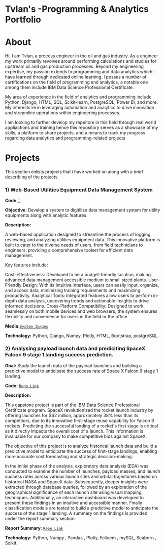 # Tvlan's -Programming & Analytics Portfolio
# About
Hi, I am Tvlan, a process engineer in the oil and gas industry. As a engineer my work primarily revolves around performing calculations and studies for upstream oil and gas production processes. Beyond my engineering expertise, my passion extends to programming and data analytics which i have learned through dedicated online learning. I posses a number of certifications on the field of programming and analytics, a notable one among them include IBM Data Science Professional Certificate.

My area of experience in the field of analytics and programming include Python, Django, HTML, SQL, Scikit-learn, PostgreSQL, Power BI, and more. My interests lie in leveraging automation and analytics to drive innovation and streamline operations within engineering processes.

I am looking to further develop my repeitore in this field through real world appliactions and training hence this repository serves as a showcase of my skills, a platform to share projects, and a means to track my progress regarding data analytics and programming-related projects.

# Projects
This section enlists projects that i have worked on along with a brief describing of the projects.

### 1) Web-Based Utilities Equipment Data Management System

**Code**
[``](https://drive.google.com/drive/folders/1qh-T98K3qM8g25jD1HLh8xJLMVQ0Hfx_?usp=sharing)

**Objective:** Develop a system to digitilize data management system for utility equipments along with analytic features.

**Description:** 

A web-based application designed to streamline the process of logging, reviewing, and analyzing utilities equipment data. This innovative platform is built to cater to the diverse needs of users, from field technicians to engineers, providing a comprehensive toolset for efficient data management.

Key features include:

Cost-Effectiveness: Developed to be a budget-friendly solution, making advanced data management accessible medium to small sized plants.
User-Friendly Design: With its intuitive interface, users can easily input, organize, and access data, minimizing training requirements and maximizing productivity.
Analytical Tools: Integrated features allow users to perform in-depth data analysis, uncovering trends and actionable insights to drive informed decisions.
Cross-Platform Compatibility: Designed to work seamlessly on both mobile devices and web browsers, the system ensures flexibility and convenience for users in the field or the office.

**Media:**[`System Images`](https://drive.google.com/drive/folders/1qh-T98K3qM8g25jD1HLh8xJLMVQ0Hfx_?usp=sharing)

**Technology:** Python, Django, Numpy, Plotly, HTML, Bootstrap, postgreSQL.



### 2) Analysing payload launch data and prediciting SpaceX Falcon 9 stage 1 landing success prediction.

**Goal:** Study the launch data of the payload launches and building a predictive model to anticipate the success rate of Space X Falcon 9 stage 1 landing.

**Code:**
[`Repo Link`](https://github.com/TvlanS/SpaceX-launch-analysis-and-predictive-model/tree/main/2.0_Final_Code)

**Description:** 

This capstone project is part of the IBM Data Science Professional Certificate program. SpaceX revolutionized the rocket launch industry by offering launches for $62 million, approximately 38% less than its competitors, due to its innovative first-stage reuse capability for Falcon 9 rockets. Predicting the successful landing of a rocket's first stage is critical as it directly impacts the overall cost of a launch. This information is invaluable for our company to make competitive bids against SpaceX.

The objective of this project is to analyze historical launch data and build a predictive model to anticipate the success of first-stage landings, enabling more accurate cost forecasting and strategic decision-making.

In the initial phase of the analysis, exploratory data analysis (EDA) was conducted to examine the number of launches, payload masses, and launch success rates across various launch sites and orbital trajectories based on historical NASA and SpaceX data. Subsequently, deeper insights were extracted through database queries, followed by an exploration of the geographical significance of each launch site using visual mapping techniques. Additionally, an interactive dashboard was developed to present these findings in an intuitive and accessible manner. Finally classification models are tested to build a predictive model to anticipate the success of the stage 1 landing. A summary on the findings is provided under the report summary section.

**Report Summary:** [`Repo Link`](https://github.com/TvlanS/SpaceX-launch-analysis-and-predictive-model/blob/main/SpaceX_Summary_Slides.pdf)

**Technology:** Python, Numpy , Pandas , Plotly, Foliuem , mySQL, Seaborn , Scikit.






